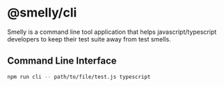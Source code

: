 # @smelly/cli

Smelly is a command line tool application that helps javascript/typescript developers to keep their test
suite away from test smells.

## Command Line Interface

```sh
npm run cli -- path/to/file/test.js typescript
```
